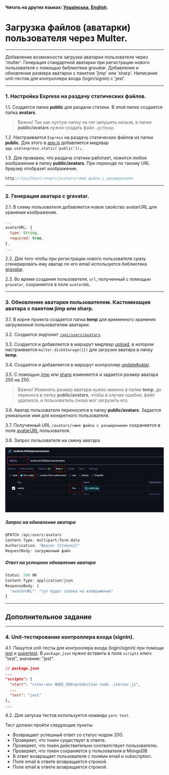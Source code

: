 **Читать на других языках: [Українська](./docs/README.ua.md),
[English](./docs/README.en.md).**

# Загрузка файлов (аватарки) пользователя через Multer.

---

Добавление возможности загрузки аватарки пользователя через 'multer'. Генерация
стандартной аватарки при регистрации нового пользователя с помощью библиотеки
gravatar. Добавление и обновление размера аватарки с пакетом 'jimp' или 'sharp'.
Написание unit-тестов для контроллера входа (login/signin) с 'jest'.

---

### 1. Настройка Express на раздачу статических файлов.

1.1. Создается папка **public** для раздачи статики. В этой папке создается
папка **avatars**.

> Важно! Так как пустую папку на гит запушить нельзя, в папке **public/avatars**
> нужно создать файл _`.gitkeep`_.

1.2. Настраивается `Express` на раздачу статических файлов из папки **public**.
Для этого в [app.js](./app.js) добавляется мидлвар
`app.use(express.static('public'));`.

1.3. Для проверки, что раздача статики работает, ложится любое изображение в
папку **public/avatars**. При переходе по такому URL браузер отобразит
изображение.

```js
http://localhost:<порт>/avatars/<имя файла с расширением>
```

---

### 2. Генерация аватара с gravatar.

2.1. В схему пользователя добавляется новое свойство avatarURL для хранения
изображения.

```js
...
avatarURL: {
  type: String,
  required: true,
},
...
```

2.2. Для того чтобы при регистрации нового пользователя сразу сгенерировать ему
аватар по его email используется библиотека
[gravatar](https://www.npmjs.com/package/gravatar).

2.3. Во время создания пользователя, `url`, полученный с помощью `gravatar`,
сохраняется в поле _`avatarURL`_.

---

### 3. Обновление аватарки пользователем. Кастомизация аватара с пакетом jimp или sharp.

3.1. В корне проекта создается папка **temp** для временного хранения
загруженной пользователем аватарки.

3.2. Создается эндпоинт [`/api/users/avatars`](#запрос-на-обновление-аватара).

3.3. Создается и добавляется в маршрут мидлвар
[upload](./middlewares/upload.js), в котором настраивается
`multer.diskStorage({})` для загрузки аватара в папку **temp**.

3.4. Создается и добавляется в маршрут контроллер
[updateAvatar](./controllers/users/updateAvatar.js).

3.5. С помощью [jimp](https://www.npmjs.com/package/jimp) или
[sharp](https://www.npmjs.com/package/sharp) изменяется и задается размер
аватара 250 на 250.

> Важно! Изменять размер аватара нужно именно в папке **temp**, до переноса в
> папку **public/avatars**, чтобы в случае ошибки, файл удалился, и пользователь
> снова мог загрузить его.

3.6. Аватар пользователя переносится в папку **public/avatars**. Задается
уникальное имя для конкретного пользователя.

3.7. Полученный URL `/avatars/<имя файла с расширением>` сохраняется в поле
[avatarURL](#ответ-на-успешное-обновление-аватара) пользователя.

3.8. Запрос пользователя на смену аватара

![user_request](./docs/images/avatar_upload.jpg)

##### Запрос на обновление аватара

```js
@PATCH /api/users/avatars
Content-Type: multipart/form-data
Authorization: "Bearer {{token}}"
RequestBody: загруженный файл
```

##### Ответ на успешное обновление аватара

```js
Status: 200 OK
Content-Type: application/json
ResponseBody: {
  "avatarURL": "тут будет ссылка на изображение"
}
```

---

## Дополнительное задание

---

### 4. Unit-тестирование контроллера входа (signIn).

4.1. Пишутся unit-тесты для контроллера входа (login/signin) при помощи
[jest](https://www.npmjs.com/package/jest) и
[supertest](https://www.npmjs.com/package/supertest). В _`package.json`_ нужно
вставить в поле `scripts` ключ: "test", значение: "jest".

```json
// package.json
...
"scripts": {
  "start": "cross-env NODE_ENV=production node ./server.js",
  ...
  "test": "jest"
},
...
```

4.2. Для запуска тестов используется команда `yarn test`.

Тест должен пройти следующие пункты:

- Возвращает успешный ответ со статус-кодом 200.
- Проверяет, что токен существует в ответе.
- Проверяет, что токен действительно соответствует пользователю.
- Проверяет, что токен сохраняется у пользователя в MongoDB
- В ответ возвращает пользователя с полями email и subscription.
- Поле email в ответе возвращается строкой.
- Поле email в ответе возвращается строкой.
